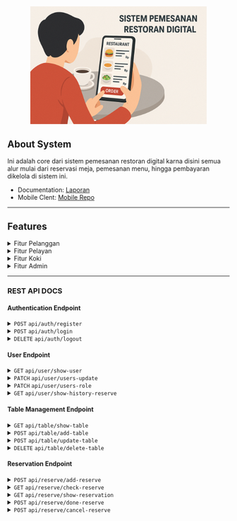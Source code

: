 <p align="center">
    <img src="assets/readme/banner.png" width="400" alt="Laravel Logo">
</p>

## About System

Ini adalah core dari sistem pemesanan restoran digital karna disini semua alur mulai dari reservasi meja, pemesanan menu, hingga pembayaran dikelola di sistem ini.

-   Documentation: [Laporan](https://docs.google.com/document/d/1qJ1T8KTdarmu9vl6iZWbhiY04Dx-n3g0rSL8awmW69A/edit?usp=sharing)
-   Mobile Clent: [Mobile Repo](https://github.com/arief05652/restoapp)

---

## Features

<!-- Pelanggan -->
<details>
<summary>Fitur Pelanggan</summary>

### Fitur yang bisa dilakukan pelanggan

-   Melakukan autentikasi
-   Reservasi meja dan atur kedatangan
-   Pemesanan menu dari katalog digital
-   Pembayaran makanan
-   Menerima notifikasi

</details>
<!-- Pelayan -->
<details>
<summary>Fitur Pelayan</summary>

### Fitur yang bisa dilakukan pelayan

-   Verifikasi kehadiran pelanggan
-   Pemesanan langsung ditempat (untuk pelanggan walk-in)
-   Lihat status meja & Antrian

</details>
<!-- Koki -->
<details>
<summary>Fitur Koki</summary>

### Fitur yang bisa dilakukan koki

-   Dashboard untuk melihat urutan daftar pesanan
-   Bisa merubah status pesanan

</details>
<!-- Admin -->
<details>
<summary>Fitur Admin</summary>

### Fitur yang bisa dilakukan admin

-   Manajemen menu seperti harga, ketersediaan dan harga
-   Manajemen meja seperti mengatur kapasitas dan ketersediaan
-   Kelola reservasi & laporan seperti monitoring reservasi yang masuk dan status kehadiran

</details>

---

### REST API DOCS

#### Authentication Endpoint

<details>
<summary><code>POST</code> <code>api/auth/register</code></summary>
    Register user baru ke system

#### Headers

> | Key    | Value            |
> | ------ | ---------------- |
> | Accept | application/json |

#### Body

> | Key        | Type             |
> | ---------- | ---------------- |
> | first_name | string [max:20]  |
> | last_name  | string [max:20]  |
> | email      | string [max:255] |
> | phone      | string [max:15]  |
> | password   | string [max:255] |

#### Response

> | Status Code | Response    |
> | ----------- | ----------- |
> | 201         | JSON Format |
> | 302         | JSON Format |

</details>

<details>
<summary><code>POST</code> <code>api/auth/login</code></summary>
    Login credential sebelum user masuk ke sistem

#### Headers

> | Key    | Value            |
> | ------ | ---------------- |
> | Accept | application/json |

#### Body

> | Key      | Type             |
> | -------- | ---------------- |
> | email    | string           |
> | password | string [max:255] |

#### Response

> | Status Code | Response    |
> | ----------- | ----------- |
> | 200         | JSON Format |
> | 401         | JSON Format |
> | 404         | JSON Format |

</details>

<details>
<summary><code>DELETE</code> <code>api/auth/logout</code></summary>
    Logout & hapus token sistem

#### Headers

> | Key           | Value            |
> | ------------- | ---------------- |
> | Accept        | application/json |
> | Authorization | Bearer {token}   |

#### Response

> | Status Code | Response    |
> | ----------- | ----------- |
> | 200         | JSON Format |

</details>

#### User Endpoint

<details>
<summary><code>GET</code> <code>api/user/show-user</code></summary>
    Show profile current user

#### Headers

> | Key           | Value            |
> | ------------- | ---------------- |
> | Accept        | application/json |
> | Authorization | Bearer {token}   |

#### Parameters

> | Key | Value   |
> | --- | ------- |
> | id  | user ID |

#### Response

> | Status Code | Response    |
> | ----------- | ----------- |
> | 200         | JSON Format |

</details>

<details>
<summary><code>PATCH</code> <code>api/user/users-update</code></summary>
    Update profile user

#### Headers

> | Key           | Value            |
> | ------------- | ---------------- |
> | Accept        | application/json |
> | Authorization | Bearer {token}   |

#### Body

> | Key        | Value                     |
> | ---------- | ------------------------- |
> | id         | string                    |
> | first_name | string [max:20]           |
> | last_name  | string [max:20, optional] |
> | email      | string                    |
> | phone      | string [max:15]           |

#### Response

> | Status Code | Response    |
> | ----------- | ----------- |
> | 200         | JSON Format |

</details>

<details>
<summary><code>PATCH</code> <code>api/user/users-role</code></summary>
    Update role user

#### Headers

> | Key           | Value            |
> | ------------- | ---------------- |
> | Accept        | application/json |
> | Authorization | Bearer {token}   |

#### Body

> | Key                    | Value           |
> | ---------------------- | --------------- |
> | id                     | string          |
> | first_name             | string [max:20] |
> | Optional [ last_name ] | string [max:20] |
> | email                  | string          |
> | phone                  | string [max:15] |

#### Response

> | Status Code | Response    |
> | ----------- | ----------- |
> | 200         | JSON Format |

</details>

<details>
<summary><code>GET</code> <code>api/user/show-history-reserve</code></summary>
    Show history reservation

#### Headers

> | Key           | Value            |
> | ------------- | ---------------- |
> | Accept        | application/json |
> | Authorization | Bearer {token}   |

#### Parameter

> | Key     | Value  |
> | ------- | ------ |
> | user_id | string |

#### Response

> | Status Code | Response    |
> | ----------- | ----------- |
> | 200         | JSON Format |
> | 404         | JSON Format |

</details>

#### Table Management Endpoint

<details>
<summary><code>GET</code> <code>api/table/show-table</code></summary>
    Show all table / selected by status

#### Headers

> | Key           | Value            |
> | ------------- | ---------------- |
> | Accept        | application/json |
> | Authorization | Bearer {token}   |

#### Parameter

> | Key                 | Value                                      |
> | ------------------- | ------------------------------------------ |
> | Optional [ status ] | [ tersedia, maintenance. booking, hidden ] |

#### Response

> | Status Code | Response    |
> | ----------- | ----------- |
> | 200         | JSON Format |
> | 404         | JSON Format |

</details>

<details>
<summary><code>POST</code> <code>api/table/add-table</code></summary>
    Tambah table

#### Headers

> | Key           | Value            |
> | ------------- | ---------------- |
> | Accept        | application/json |
> | Authorization | Bearer {token}   |

#### Body

> | Key      | Value           |
> | -------- | --------------- |
> | code     | string [max:20] |
> | capacity | string [min:1]  |

#### Response

> | Status Code | Response    |
> | ----------- | ----------- |
> | 200         | JSON Format |
> | 302         | JSON Format |

</details>

<details>
<summary><code>POST</code> <code>api/table/update-table</code></summary>
    Update table

#### Headers

> | Key           | Value            |
> | ------------- | ---------------- |
> | Accept        | application/json |
> | Authorization | Bearer {token}   |

#### Body

> | Key      | Value                                      |
> | -------- | ------------------------------------------ |
> | id       | string                                     |
> | code     | string [max:20]                            |
> | capacity | string [min:1]                             |
> | status   | [ tersedia, maintenance. booking, hidden ] |

#### Response

> | Status Code | Response    |
> | ----------- | ----------- |
> | 200         | JSON Format |
> | 302         | JSON Format |

</details>

<details>
<summary><code>DELETE</code> <code>api/table/delete-table</code></summary>
    Delete table

#### Headers

> | Key           | Value            |
> | ------------- | ---------------- |
> | Accept        | application/json |
> | Authorization | Bearer {token}   |

#### Parameter

> | Key      | Value  |
> | -------- | ------ |
> | table_id | string |

#### Response

> | Status Code | Response    |
> | ----------- | ----------- |
> | 200         | JSON Format |

</details>

#### Reservation Endpoint

<details>
<summary><code>POST</code> <code>api/reserve/add-reserve</code></summary>
    Membuat reserve tempat

#### Headers

> | Key           | Value            |
> | ------------- | ---------------- |
> | Accept        | application/json |
> | Authorization | Bearer {token}   |

#### Parameter

> | Key                | Value           |
> | ------------------ | --------------- |
> | user_id            | string          |
> | user_id            | string          |
> | Optional [ notes ] | string          |
> | schedule           | string datetime |
> | capacity           | integer         |

#### Response

> | Status Code | Response    |
> | ----------- | ----------- |
> | 200         | JSON Format |
> | 403         | JSON Format |

</details>

<details>
<summary><code>GET</code> <code>api/reserve/check-reserve</code></summary>
    Check-In reserve

#### Headers

> | Key           | Value            |
> | ------------- | ---------------- |
> | Accept        | application/json |
> | Authorization | Bearer {token}   |

#### Parameter

> | Key            | Value  |
> | -------------- | ------ |
> | reservation_id | string |

#### Response

> | Status Code | Response    |
> | ----------- | ----------- |
> | 200         | JSON Format |
> | 404         | JSON Format |

</details>

<details>
<summary><code>GET</code> <code>api/reserve/show-reservation</code></summary>
    Show all reservation list / by status

#### Headers

> | Key           | Value            |
> | ------------- | ---------------- |
> | Accept        | application/json |
> | Authorization | Bearer {token}   |

#### Parameter

> | Key                 | Value                                                |
> | ------------------- | ---------------------------------------------------- |
> | Optional [ status ] | [ waiting, active, checked_in, complete, cancelled ] |

#### Response

> | Status Code | Response    |
> | ----------- | ----------- |
> | 200         | JSON Format |
> | 404         | JSON Format |

</details>

<details>
<summary><code>POST</code> <code>api/reserve/done-reserve</code></summary>
    Ketika user sudahan memakai tempatnya

#### Headers

> | Key           | Value            |
> | ------------- | ---------------- |
> | Accept        | application/json |
> | Authorization | Bearer {token}   |

#### Parameter

> | Key            | Value  |
> | -------------- | ------ |
> | reservation_id | string |

#### Response

> | Status Code | Response    |
> | ----------- | ----------- |
> | 200         | JSON Format |

</details>

<details>
<summary><code>POST</code> <code>api/reserve/cancel-reserve</code></summary>
    Ketika user membatalkan memakai tempatnya

#### Headers

> | Key           | Value            |
> | ------------- | ---------------- |
> | Accept        | application/json |
> | Authorization | Bearer {token}   |

#### Parameter

> | Key            | Value  |
> | -------------- | ------ |
> | reservation_id | string |

#### Response

> | Status Code | Response    |
> | ----------- | ----------- |
> | 200         | JSON Format |

</details>
